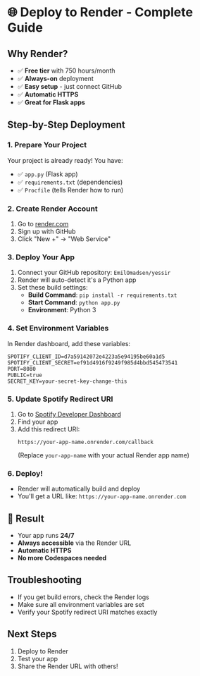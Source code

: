 # 🌐 Deploy to Render - Complete Guide

## Why Render?
- ✅ **Free tier** with 750 hours/month
- ✅ **Always-on** deployment
- ✅ **Easy setup** - just connect GitHub
- ✅ **Automatic HTTPS**
- ✅ **Great for Flask apps**

## Step-by-Step Deployment

### 1. Prepare Your Project
Your project is already ready! You have:
- ✅ `app.py` (Flask app)
- ✅ `requirements.txt` (dependencies)
- ✅ `Procfile` (tells Render how to run)

### 2. Create Render Account
1. Go to [render.com](https://render.com)
2. Sign up with GitHub
3. Click "New +" → "Web Service"

### 3. Deploy Your App
1. Connect your GitHub repository: `EmilOmadsen/yessir`
2. Render will auto-detect it's a Python app
3. Set these build settings:
   - **Build Command**: `pip install -r requirements.txt`
   - **Start Command**: `python app.py`
   - **Environment**: Python 3

### 4. Set Environment Variables
In Render dashboard, add these variables:
```
SPOTIFY_CLIENT_ID=d7a59142072e4223a5e94195be60a1d5
SPOTIFY_CLIENT_SECRET=ef91d4916f9249f985d4bbd545473541
PORT=8080
PUBLIC=true
SECRET_KEY=your-secret-key-change-this
```

### 5. Update Spotify Redirect URI
1. Go to [Spotify Developer Dashboard](https://developer.spotify.com/dashboard)
2. Find your app
3. Add this redirect URI:
   ```
   https://your-app-name.onrender.com/callback
   ```
   (Replace `your-app-name` with your actual Render app name)

### 6. Deploy!
- Render will automatically build and deploy
- You'll get a URL like: `https://your-app-name.onrender.com`

## 🎉 Result
- Your app runs **24/7**
- **Always accessible** via the Render URL
- **Automatic HTTPS**
- **No more Codespaces needed**

## Troubleshooting
- If you get build errors, check the Render logs
- Make sure all environment variables are set
- Verify your Spotify redirect URI matches exactly

## Next Steps
1. Deploy to Render
2. Test your app
3. Share the Render URL with others!
